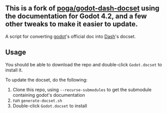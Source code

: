 This is a fork of [poga/godot-dash-docset](https://github.com/poga/godot-dash-docset) using the documentation for Godot 4.2, and a few other tweaks to make it easier to update.
---


A script for converting [godot](https://docs.godotengine.org/en/stable/)'s official doc into [Dash](https://kapeli.com/dash)'s docset.

## Usage 
You should be able to download the repo and double-click `Godot.docset` to install it. 

To update the docset, do the following:
1. Clone this repo, using `--recurse-submodules` to get the submodule containing godot's documentation
2. run `generate-docset.sh`
3. Double-click `Godot.docset` to install
